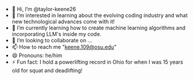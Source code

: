 - 👋 Hi, I’m @taylor-keene26
- 👀 I’m interested in learning about the evolving coding industry and what new technological advances come with it!
- 🌱 I’m currently learning how to create machine learning algorithms and incorporating LLM's inside my code. 
- 💞️ I’m looking to collaborate on ...
- 📫 How to reach me "keene.109@osu.edu"
- 😄 Pronouns: he/him
- ⚡ Fun fact: I hold a powerlifting record in Ohio for when I was 15 years old for squat and deadlifting!

<!---
taylor-keene26/taylor-keene26 is a ✨ special ✨ repository because its `README.md` (this file) appears on your GitHub profile.
You can click the Preview link to take a look at your changes.
--->
